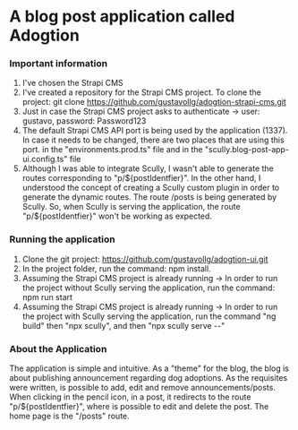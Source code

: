 # A blog post application called Adogtion

### Important information
1. I've chosen the Strapi CMS
2. I've created a repository for the Strapi CMS project. To clone the project: git clone https://github.com/gustavollg/adogtion-strapi-cms.git
3. Just in case the Strapi CMS project asks to authenticate -> user: gustavo, password: Password123
4. The default Strapi CMS API port is being used by the application (1337). In case it needs to be changed, there are two places that are using this port. in the "environments.prod.ts" file and in the "scully.blog-post-app-ui.config.ts" file
5. Although I was able to integrate Scully, I wasn't able to generate the routes corresponding to "p/${postIdentfier}". In the other hand, I understood the concept of creating a Scully custom plugin in order to generate the dynamic routes. The route /posts is being generated by Scully. So, when Scully is serving the application, the route "p/${postIdentfier}" won't be working as expected.

### Running the application
1. Clone the git project: https://github.com/gustavollg/adogtion-ui.git
2. In the project folder, run the command: npm install.
3. Assuming the Strapi CMS project is already running -> In order to run the project without Scully serving the application, run the command: npm run start
4. Assuming the Strapi CMS project is already running -> In order to run the project with Scully serving the application, run the command "ng build" then "npx scully", and then "npx scully serve --"

### About the Application
The application is simple and intuitive. As a "theme" for the blog, the blog is about publishing announcement regarding dog adoptions. As the requisites were written, is possible to add, edit and remove announcements/posts. When clicking in the pencil icon, in a post, it redirects to the route "p/${postIdentfier}", where is possible to edit and delete the post. The home page is the "/posts" route.
